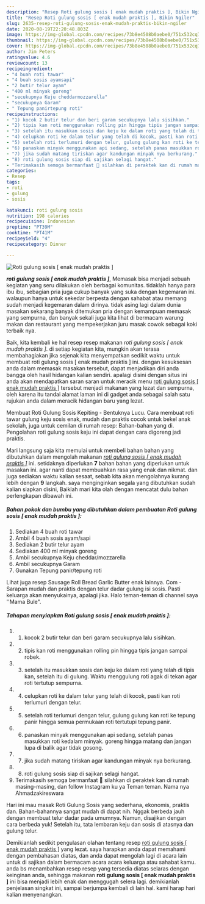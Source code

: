 ```yaml
---
description: "Resep Roti gulung sosis [ enak mudah praktis ], Bikin Ngiler"
title: "Resep Roti gulung sosis [ enak mudah praktis ], Bikin Ngiler"
slug: 2635-resep-roti-gulung-sosis-enak-mudah-praktis-bikin-ngiler
date: 2020-08-19T22:20:48.803Z
image: https://img-global.cpcdn.com/recipes/73b8e4508b0aebe0/751x532cq70/roti-gulung-sosis-enak-mudah-praktis-foto-resep-utama.jpg
thumbnail: https://img-global.cpcdn.com/recipes/73b8e4508b0aebe0/751x532cq70/roti-gulung-sosis-enak-mudah-praktis-foto-resep-utama.jpg
cover: https://img-global.cpcdn.com/recipes/73b8e4508b0aebe0/751x532cq70/roti-gulung-sosis-enak-mudah-praktis-foto-resep-utama.jpg
author: Jim Peters
ratingvalue: 4.6
reviewcount: 13
recipeingredient:
- "4 buah roti tawar"
- "4 buah sosis ayamsapi"
- "2 butir telur ayam"
- "400 ml minyak goreng"
- "secukupnya Keju cheddarmozzarella"
- "secukupnya Garam"
- " Tepung panirtepung roti"
recipeinstructions:
- "1) kocok 2 butir telur dan beri garam secukupnya lalu sisihkan."
- "2) tipis kan roti menggunakan rolling pin hingga tipis jangan sampai robek."
- "3) setelah itu masukkan sosis dan keju ke dalam roti yang telah di tipis kan, setelah itu di gulung. Waktu menggulung roti agak di tekan agar roti tertutup sempurna."
- "4) celupkan roti ke dalam telur yang telah di kocok, pasti kan roti terlumuri dengan telur."
- "5) setelah roti terlumuri dengan telur, gulung gulung kan roti ke tepung panir hingga semua permukaan roti tertutupi tepung panir."
- "6) panaskan minyak menggunakan api sedang, setelah panas masukkan roti kedalam minyak. goreng hingga matang dan jangan lupa di balik agar tidak gosong."
- "7) jika sudah matang tiriskan agar kandungan minyak nya berkurang."
- "8) roti gulung sosis siap di sajikan selagi hangat."
- "Terimakasih semoga bermanfaat 🙏 silahkan di peraktek kan di rumah masing-masing, dan follow Instagram ku ya Teman teman. Nama nya Ahmadzakireswara"
categories:
- Resep
tags:
- roti
- gulung
- sosis

katakunci: roti gulung sosis 
nutrition: 198 calories
recipecuisine: Indonesian
preptime: "PT39M"
cooktime: "PT41M"
recipeyield: "4"
recipecategory: Dinner

---
```



![Roti gulung sosis [ enak mudah praktis ]](https://img-global.cpcdn.com/recipes/73b8e4508b0aebe0/751x532cq70/roti-gulung-sosis-enak-mudah-praktis-foto-resep-utama.jpg)

<b><i>roti gulung sosis [ enak mudah praktis ]</i></b>, Memasak bisa menjadi sebuah kegiatan yang seru dilakukan oleh berbagai komunitas. tidaklah hanya para ibu ibu, sebagian pria juga cukup banyak yang suka dengan kegemaran ini. walaupun hanya untuk sekedar berpesta dengan sahabat atau memang sudah menjadi kegemaran dalam dirinya. tidak asing lagi dalam dunia masakan sekarang banyak ditemukan pria dengan kemampuan memasak yang sempurna, dan banyak sekali juga kita lihat di bermacam warung makan dan restaurant yang mempekerjakan juru masak cowok sebagai koki terbaik nya.

Baik, kita kembali ke hal resep resep makanan <i>roti gulung sosis [ enak mudah praktis ]</i>. di setiap kegiatan kita, mungkin akan terasa membahagiakan jika sejenak kita menyempatkan sedikit waktu untuk membuat roti gulung sosis [ enak mudah praktis ] ini. dengan kesuksesan anda dalam memasak masakan tersebut, dapat menjadikan diri anda bangga oleh hasil hidangan kalian sendiri. apalagi disini dengan situs ini anda akan mendapatkan saran saran untuk meracik menu <u>roti gulung sosis [ enak mudah praktis ]</u> tersebut menjadi makanan yang lezat dan sempurna, oleh karena itu tandai alamat laman ini di gadget anda sebagai salah satu rujukan anda dalam meracik hidangan baru yang lezat.

Membuat Roti Gulung Sosis Kepiting - Bentuknya Lucu. Cara membuat roti tawar gulung keju sosis enak, mudah dan praktis cocok untuk bekel anak sekolah, juga untuk cemilan di rumah resep: Bahan-bahan yang di. Pengolahan roti gulung sosis keju ini dapat dengan cara digoreng jadi praktis.


Mari langsung saja kita memulai untuk membeli bahan bahan yang dibutuhkan dalam mengolah makanan <u><i>roti gulung sosis [ enak mudah praktis ]</i></u> ini. setidaknya diperlukan <b>7</b> bahan bahan yang diperlukan untuk masakan ini. agar nanti dapat membuahkan rasa yang enak dan nikmat. dan juga sediakan waktu kalian sesaat, sebab kita akan mengolahnya kurang lebih dengan <b>9</b> langkah. saya menginginkan segala yang dibutuhkan sudah kalian siapkan disini, Baiklah mari kita olah dengan mencatat dulu bahan perlengkapan dibawah ini.

<!--inarticleads1-->

##### Bahan pokok dan bumbu yang dibutuhkan dalam pembuatan Roti gulung sosis [ enak mudah praktis ]:

1. Sediakan 4 buah roti tawar
1. Ambil 4 buah sosis ayam/sapi
1. Sediakan 2 butir telur ayam
1. Sediakan 400 ml minyak goreng
1. Ambil secukupnya Keju cheddar/mozzarella
1. Ambil secukupnya Garam
1. Gunakan  Tepung panir/tepung roti


Lihat juga resep Sausage Roll Bread Garlic Butter enak lainnya. Com - Sarapan mudah dan praktis dengan telur dadar gulung isi sosis. Pasti keluarga akan menyukainya, apalagi jika. Halo teman-teman di channel saya &#39;&#39;Mama Bule&#34;. 

<!--inarticleads2-->

##### Tahapan menyiapkan Roti gulung sosis [ enak mudah praktis ]:

1. 1) kocok 2 butir telur dan beri garam secukupnya lalu sisihkan.
1. 2) tipis kan roti menggunakan rolling pin hingga tipis jangan sampai robek.
1. 3) setelah itu masukkan sosis dan keju ke dalam roti yang telah di tipis kan, setelah itu di gulung. Waktu menggulung roti agak di tekan agar roti tertutup sempurna.
1. 4) celupkan roti ke dalam telur yang telah di kocok, pasti kan roti terlumuri dengan telur.
1. 5) setelah roti terlumuri dengan telur, gulung gulung kan roti ke tepung panir hingga semua permukaan roti tertutupi tepung panir.
1. 6) panaskan minyak menggunakan api sedang, setelah panas masukkan roti kedalam minyak. goreng hingga matang dan jangan lupa di balik agar tidak gosong.
1. 7) jika sudah matang tiriskan agar kandungan minyak nya berkurang.
1. 8) roti gulung sosis siap di sajikan selagi hangat.
1. Terimakasih semoga bermanfaat 🙏 silahkan di peraktek kan di rumah masing-masing, dan follow Instagram ku ya Teman teman. Nama nya Ahmadzakireswara


Hari ini mau masak Roti Gulung Sosis yang sederhana, ekonomis, praktis dan. Bahan-bahannya sangat mudah di dapat nih. Nggak berbeda jauh dengan membuat telur dadar pada umumnya. Namun, disajikan dengan cara berbeda yuk! Setelah itu, tata lembaran keju dan sosis di atasnya dan gulung telur. 

Demikianlah sedikit pengulasan olahan tentang resep <u>roti gulung sosis [ enak mudah praktis ]</u> yang lezat. saya harapkan anda dapat memahami dengan pembahasan diatas, dan anda dapat mengolah lagi di acara lain untuk di sajikan dalam bermacam acara acara keluarga atau sahabat kamu. anda bs menambahkan resep resep yang tersedia diatas selaras dengan keinginan anda, sehingga makanan <b>roti gulung sosis [ enak mudah praktis ]</b> ini bisa menjadi lebih enak dan menggugah selera lagi. demikianlah penjelasan singkat ini, sampai berjumpa kembali di lain hal. kami harap hari kalian menyenangkan.
